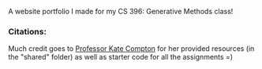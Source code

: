 A website portfolio I made for my CS 396: Generative Methods class!

### Citations:
Much credit goes to [Professor Kate Compton](https://github.com/galaxykate) for her provided resources (in the "shared" folder) as well as starter code for all the assignments =)
